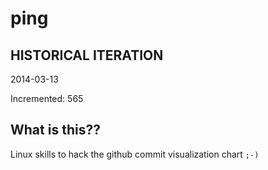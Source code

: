 # ping

## HISTORICAL ITERATION
2014-03-13

Incremented: 565

## What is this?? 
Linux skills to hack the github commit visualization chart `;-)`
